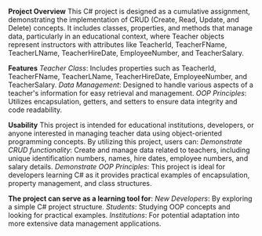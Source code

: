 **Project Overview**
This C# project is designed as a cumulative assignment, demonstrating the implementation of CRUD (Create, Read, Update, and Delete) concepts. It includes classes, properties, and methods that manage data, particularly in an educational context, where Teacher objects represent instructors with attributes like TeacherId, TeacherFName, TeacherLName, TeacherHireDate, EmployeeNumber, and TeacherSalary.

**Features**
*Teacher Class*: Includes properties such as TeacherId, TeacherFName, TeacherLName, TeacherHireDate, EmployeeNumber, and TeacherSalary.
*Data Management*: Designed to handle various aspects of a teacher's information for easy retrieval and management.
*OOP Principles*: Utilizes encapsulation, getters, and setters to ensure data integrity and code readability.


**Usability**
This project is intended for educational institutions, developers, or anyone interested in managing teacher data using object-oriented programming concepts. By utilizing this project, users can:
*Demonstrate CRUD functionality*: Create and manage data related to teachers, including unique identification numbers, names, hire dates, employee numbers, and salary details.
*Demonstrate OOP Principles*: This project is ideal for developers learning C# as it provides practical examples of encapsulation, property management, and class structures.

**The project can serve as a learning tool for**:
*New Developers*: By exploring a simple C# project structure.
*Students*: Studying OOP concepts and looking for practical examples.
*Institutions*: For potential adaptation into more extensive data management applications.
